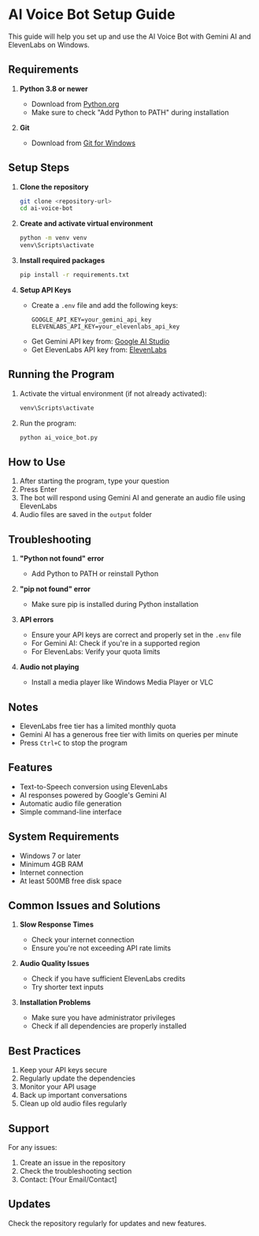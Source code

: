 # AI Voice Bot Setup Guide

This guide will help you set up and use the AI Voice Bot with Gemini AI and ElevenLabs on Windows.

## Requirements

1. **Python 3.8 or newer**
   - Download from [Python.org](https://www.python.org/downloads/)
   - Make sure to check "Add Python to PATH" during installation

2. **Git**
   - Download from [Git for Windows](https://git-scm.com/download/win)

## Setup Steps

1. **Clone the repository**
   ```bash
   git clone <repository-url>
   cd ai-voice-bot
   ```

2. **Create and activate virtual environment**
   ```bash
   python -m venv venv
   venv\Scripts\activate
   ```

3. **Install required packages**
   ```bash
   pip install -r requirements.txt
   ```

4. **Setup API Keys**
   - Create a `.env` file and add the following keys:
     ```
     GOOGLE_API_KEY=your_gemini_api_key
     ELEVENLABS_API_KEY=your_elevenlabs_api_key
     ```
   - Get Gemini API key from: [Google AI Studio](https://makersuite.google.com/app/apikey)
   - Get ElevenLabs API key from: [ElevenLabs](https://elevenlabs.io/)

## Running the Program

1. Activate the virtual environment (if not already activated):
   ```bash
   venv\Scripts\activate
   ```

2. Run the program:
   ```bash
   python ai_voice_bot.py
   ```

## How to Use

1. After starting the program, type your question
2. Press Enter
3. The bot will respond using Gemini AI and generate an audio file using ElevenLabs
4. Audio files are saved in the `output` folder

## Troubleshooting

1. **"Python not found" error**
   - Add Python to PATH or reinstall Python

2. **"pip not found" error**
   - Make sure pip is installed during Python installation

3. **API errors**
   - Ensure your API keys are correct and properly set in the `.env` file
   - For Gemini AI: Check if you're in a supported region
   - For ElevenLabs: Verify your quota limits

4. **Audio not playing**
   - Install a media player like Windows Media Player or VLC

## Notes

- ElevenLabs free tier has a limited monthly quota
- Gemini AI has a generous free tier with limits on queries per minute
- Press `Ctrl+C` to stop the program

## Features

- Text-to-Speech conversion using ElevenLabs
- AI responses powered by Google's Gemini AI
- Automatic audio file generation
- Simple command-line interface

## System Requirements

- Windows 7 or later
- Minimum 4GB RAM
- Internet connection
- At least 500MB free disk space

## Common Issues and Solutions

1. **Slow Response Times**
   - Check your internet connection
   - Ensure you're not exceeding API rate limits

2. **Audio Quality Issues**
   - Check if you have sufficient ElevenLabs credits
   - Try shorter text inputs

3. **Installation Problems**
   - Make sure you have administrator privileges
   - Check if all dependencies are properly installed

## Best Practices

1. Keep your API keys secure
2. Regularly update the dependencies
3. Monitor your API usage
4. Back up important conversations
5. Clean up old audio files regularly

## Support

For any issues:
1. Create an issue in the repository
2. Check the troubleshooting section
3. Contact: [Your Email/Contact]

## Updates

Check the repository regularly for updates and new features. 